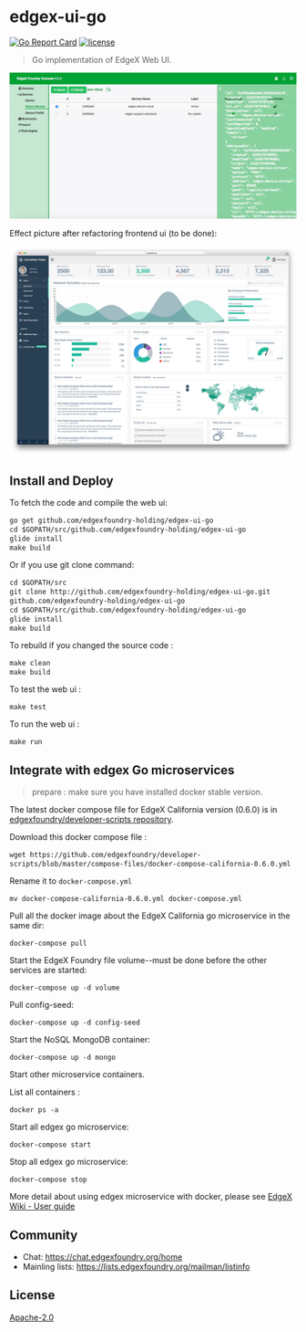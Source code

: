 # edgex-ui-go
[![Go Report Card](https://goreportcard.com/badge/github.com/edgexfoundry-holding/edgex-ui-go)](https://goreportcard.com/report/github.com/edgexfoundry-holding/edgex-ui-go) [![license](https://img.shields.io/badge/license-Apache%20v2.0-blue.svg)](LICENSE)
> Go implementation of EdgeX Web UI.

<p align="center">
  <img src ="assets/images/edgex-ui-go-overview.png" />
</p>

Effect picture after refactoring frontend ui (to be done):

<p align="center">
  <img src ="assets/images/gentelella-overview.jpeg" />
</p>

## Install and Deploy

To fetch the code and compile the web ui:

```
go get github.com/edgexfoundry-holding/edgex-ui-go
cd $GOPATH/src/github.com/edgexfoundry-holding/edgex-ui-go
glide install
make build
```

Or if you use git clone command:
```
cd $GOPATH/src
git clone http://github.com/edgexfoundry-holding/edgex-ui-go.git github.com/edgexfoundry-holding/edgex-ui-go
cd $GOPATH/src/github.com/edgexfoundry-holding/edgex-ui-go
glide install
make build
```

To rebuild if you changed the source code :

```
make clean
make build
```

To test the web ui :

```
make test
```

To run the web ui :

```
make run
```

## Integrate with edgex Go microservices

> prepare : make sure you have installed docker stable version.

The latest docker compose file for EdgeX California version (0.6.0) is in
[edgexfoundry/developer-scripts repository](https://github.com/edgexfoundry/developer-scripts/blob/master/compose-files/docker-compose-california-0.6.0.yml).

Download this docker compose file :

    wget https://github.com/edgexfoundry/developer-scripts/blob/master/compose-files/docker-compose-california-0.6.0.yml

Rename it to `docker-compose.yml`

    mv docker-compose-california-0.6.0.yml docker-compose.yml

Pull all the docker image about the EdgeX California go microservice in the same dir:

    docker-compose pull

Start the EdgeX Foundry file volume--must be done before the other services are started:

    docker-compose up -d volume

Pull config-seed:

    docker-compose up -d config-seed

Start the NoSQL MongoDB container:

    docker-compose up -d mongo

Start other microservice containers.

List all containers :

    docker ps -a

Start all edgex go microservice:

    docker-compose start

Stop all edgex go microservice:

    docker-compose stop

More detail about using edgex microservice with docker, please see [EdgeX Wiki - User guide](https://wiki.edgexfoundry.org/display/FA/Get+EdgeX+Foundry+-+Users)

## Community
- Chat: https://chat.edgexfoundry.org/home
- Mainling lists: https://lists.edgexfoundry.org/mailman/listinfo

## License
[Apache-2.0](LICENSE)
